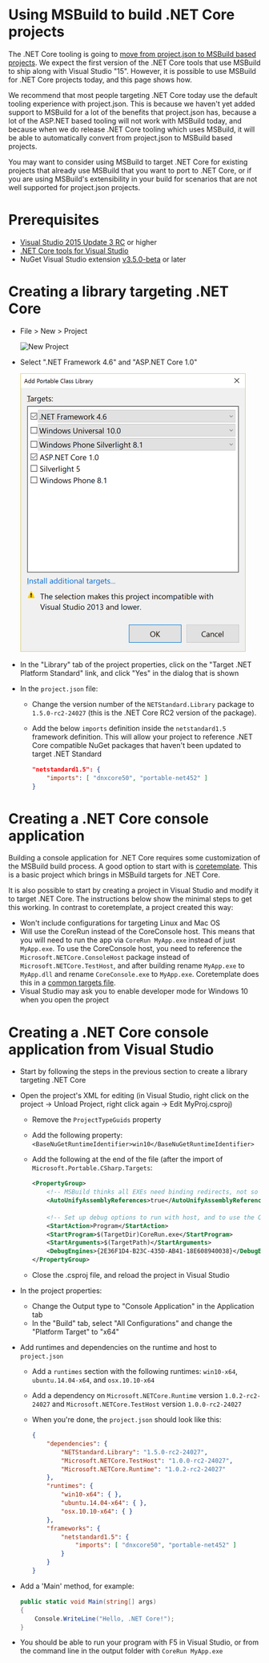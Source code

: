 Using MSBuild to build .NET Core projects
=========================================

The .NET Core tooling is going to [move from project.json to MSBuild based projects](https://blogs.msdn.microsoft.com/dotnet/2016/05/23/changes-to-project-json/).
We expect the first version of the .NET Core tools that use MSBuild to ship along with Visual Studio "15".  However, it is possible to use MSBuild for .NET Core
projects today, and this page shows how.

We recommend that most people targeting .NET Core today use the default tooling experience with project.json.  This is because we haven't yet added support to MSBuild
for a lot of the benefits that project.json has, because a lot of the ASP.NET based tooling will not work with MSBuild today, and because when we do release .NET Core
tooling which uses MSBuild, it will be able to automatically convert from project.json to MSBuild based projects.

You may want to consider using MSBuild to target .NET Core for existing projects that already use MSBuild that you want to port to .NET Core, or if you are using
MSBuild's extensibility in your build for scenarios that are not well supported for project.json projects.

Prerequisites
=============

- [Visual Studio 2015 Update 3 RC](https://www.visualstudio.com/downloads/visual-studio-prerelease-downloads#sec1) or higher
- [.NET Core tools for Visual Studio](https://www.visualstudio.com/downloads/download-visual-studio-vs)
- NuGet Visual Studio extension [v3.5.0-beta](https://dist.nuget.org/visualstudio-2015-vsix/v3.5.0-beta/NuGet.Tools.vsix) or later

Creating a library targeting .NET Core
======================================

- File > New > Project

  ![New Project](https://dotnetdocs.blob.core.windows.net/getting-started/new-project.png)

- Select ".NET Framework 4.6" and "ASP.NET Core 1.0"

  ![Portable targets dialog](pcl-targets-dialog-net46-aspnetcore10.png)

- In the "Library" tab of the project properties, click on the "Target .NET Platform Standard" link, and click "Yes" in the dialog that is shown
- In the `project.json` file:
    - Change the version number of the `NETStandard.Library` package to `1.5.0-rc2-24027` (this is the .NET Core RC2 version of the package).
    - Add the below `imports` definition inside the `netstandard1.5` framework definition.  This will allow your project to reference .NET Core compatible
      NuGet packages that haven't been updated to target .NET Standard

        ```json
        "netstandard1.5": {
            "imports": [ "dnxcore50", "portable-net452" ]
        }
        ```

Creating a .NET Core console application
========================================
Building a console application for .NET Core requires some customization of the MSBuild build process.  A good option to start with is
[coretemplate](https://github.com/mellinoe/coretemplate).  This is a basic project which brings in MSBuild targets for .NET Core.  

It is also possible to start by creating a project in Visual Studio and modify it to target .NET Core.  The instructions below show the minimal steps to get this working.
In contrast to coretemplate, a project created this way:

- Won't include configurations for targeting Linux and Mac OS
- Will use the CoreRun instead of the CoreConsole host.  This means that you will need to run the app via `CoreRun MyApp.exe` instead of just `MyApp.exe`.
To use the CoreConsole host, you need to reference the `Microsoft.NETCore.ConsoleHost` package instead of `Microsoft.NETCore.TestHost`, and after building rename `MyApp.exe`
to `MyApp.dll` and rename `CoreConsole.exe` to `MyApp.exe`.  Coretemplate does this in a [common targets file](https://github.com/mellinoe/corebuild/blob/master/coreconsole.targets).
- Visual Studio may ask you to enable developer mode for Windows 10 when you open the project

Creating a .NET Core console application from Visual Studio
===========================================================

- Start by following the steps in the previous section to create a library targeting .NET Core
- Open the project's XML for editing (in Visual Studio, right click on the project -> Unload Project, right click again -> Edit MyProj.csproj)
    - Remove the `ProjectTypeGuids` property
    - Add the following property: `<BaseNuGetRuntimeIdentifier>win10</BaseNuGetRuntimeIdentifier>`
    - Add the following at the end of the file (after the import of `Microsoft.Portable.CSharp.Targets`:

        ```xml
        <PropertyGroup>
            <!-- MSBuild thinks all EXEs need binding redirects, not so for CoreCLR! -->
            <AutoUnifyAssemblyReferences>true</AutoUnifyAssemblyReferences>

            <!-- Set up debug options to run with host, and to use the CoreCLR debug engine -->
            <StartAction>Program</StartAction>
            <StartProgram>$(TargetDir)CoreRun.exe</StartProgram>
            <StartArguments>$(TargetPath)</StartArguments>
            <DebugEngines>{2E36F1D4-B23C-435D-AB41-18E608940038}</DebugEngines>
        </PropertyGroup>
        ```

    - Close the .csproj file, and reload the project in Visual Studio
- In the project properties:
    - Change the Output type to "Console Application" in the Application tab
    - In the "Build" tab, select "All Configurations" and change the "Platform Target" to "x64"
- Add runtimes and dependencies on the runtime and host to `project.json`
    - Add a `runtimes` section with the following runtimes: `win10-x64`, `ubuntu.14.04-x64`, and `osx.10.10-x64`
    - Add a dependency on `Microsoft.NETCore.Runtime` version `1.0.2-rc2-24027` and `Microsoft.NETCore.TestHost` version `1.0.0-rc2-24027`
    - When you're done, the `project.json` should look like this:

        ```json
        {
            "dependencies": {
                "NETStandard.Library": "1.5.0-rc2-24027",
                "Microsoft.NETCore.TestHost": "1.0.0-rc2-24027",
                "Microsoft.NETCore.Runtime": "1.0.2-rc2-24027"
            },
            "runtimes": {
                "win10-x64": { },
                "ubuntu.14.04-x64": { },
                "osx.10.10-x64": { }
            },
            "frameworks": {
                "netstandard1.5": {
                    "imports": [ "dnxcore50", "portable-net452" ]
                }
            }
        }
        ```

- Add a 'Main' method, for example:

    ```C#
    public static void Main(string[] args)
    {
        Console.WriteLine("Hello, .NET Core!");
    }
    ```

- You should be able to run your program with F5 in Visual Studio, or from the command line in the output folder with `CoreRun MyApp.exe` 
